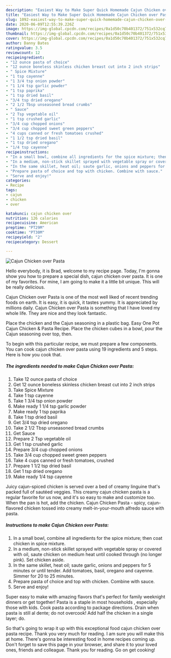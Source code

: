 ```yaml
---
description: "Easiest Way to Make Super Quick Homemade Cajun Chicken over Pasta"
title: "Easiest Way to Make Super Quick Homemade Cajun Chicken over Pasta"
slug: 1092-easiest-way-to-make-super-quick-homemade-cajun-chicken-over-pasta
date: 2020-06-09T12:55:39.226Z
image: https://img-global.cpcdn.com/recipes/0a1d50c70b401372/751x532cq70/cajun-chicken-over-pasta-recipe-main-photo.jpg
thumbnail: https://img-global.cpcdn.com/recipes/0a1d50c70b401372/751x532cq70/cajun-chicken-over-pasta-recipe-main-photo.jpg
cover: https://img-global.cpcdn.com/recipes/0a1d50c70b401372/751x532cq70/cajun-chicken-over-pasta-recipe-main-photo.jpg
author: Danny Bates
ratingvalue: 3.5
reviewcount: 12
recipeingredient:
- "12 ounce pasta of choice"
- "12 ounce boneless skinless chicken breast cut into 2 inch strips"
- " Spice Mixture"
- "1 tsp cayenne"
- "1 3/4 tsp onion powder"
- "1 1/4 tsp garlic powder"
- "1 tsp paprika"
- "1 tsp dried basil"
- "3/4 tsp dried oregano"
- "2 1/2 Tbsp unseasoned bread crumbs"
- " Sauce"
- "2 Tsp vegetable oil"
- "1 tsp crushed garlic"
- "3/4 cup chopped onions"
- "3/4 cup chopped sweet green peppers"
- "4 cups canned or fresh tomatoes crushed"
- "1 1/2 tsp dried basil"
- "1 tsp dried oregano"
- "1/4 tsp cayenne"
recipeinstructions:
- "In a small bowl, combine all ingredients for the spice mixture; then coat chicken in spice mixture."
- "In a medium, non-stick skillet sprayed with vegetable spray or covered with oil, saute chicken on medium heat until cooked through (no longer pink). Set chicken aside."
- "In the same skillet, heat oil; saute garlic, onions and peppers for 5 minutes or until tender. Add tomatoes, basil, oregano and cayenne. Simmer for 20 to 25 minutes."
- "Prepare pasta of choice and top with chicken. Combine with sauce."
- "Serve and enjoy!"
categories:
- Recipe
tags:
- cajun
- chicken
- over

katakunci: cajun chicken over 
nutrition: 126 calories
recipecuisine: American
preptime: "PT29M"
cooktime: "PT30M"
recipeyield: "2"
recipecategory: Dessert

---
```



![Cajun Chicken over Pasta](https://img-global.cpcdn.com/recipes/0a1d50c70b401372/751x532cq70/cajun-chicken-over-pasta-recipe-main-photo.jpg)

Hello everybody, it is Brad, welcome to my recipe page. Today, I'm gonna show you how to prepare a special dish, cajun chicken over pasta. It is one of my favorites. For mine, I am going to make it a little bit unique. This will be really delicious.

Cajun Chicken over Pasta is one of the most well liked of recent trending foods on earth. It is easy, it is quick, it tastes yummy. It is appreciated by millions daily. Cajun Chicken over Pasta is something that I have loved my whole life. They are nice and they look fantastic.

Place the chicken and the Cajun seasoning in a plastic bag. Easy One Pot Cajun Chicken &amp; Pasta Recipe. Place the chicken cubes in a bowl, pour the Cajun seasoning over top, then.


To begin with this particular recipe, we must prepare a few components. You can cook cajun chicken over pasta using 19 ingredients and 5 steps. Here is how you cook that.

<!--inarticleads1-->

##### The ingredients needed to make Cajun Chicken over Pasta:

1. Take 12 ounce pasta of choice
1. Get 12 ounce boneless skinless chicken breast cut into 2 inch strips
1. Take  Spice Mixture
1. Take 1 tsp cayenne
1. Take 1 3/4 tsp onion powder
1. Make ready 1 1/4 tsp garlic powder
1. Make ready 1 tsp paprika
1. Take 1 tsp dried basil
1. Get 3/4 tsp dried oregano
1. Take 2 1/2 Tbsp unseasoned bread crumbs
1. Get  Sauce
1. Prepare 2 Tsp vegetable oil
1. Get 1 tsp crushed garlic
1. Prepare 3/4 cup chopped onions
1. Take 3/4 cup chopped sweet green peppers
1. Take 4 cups canned or fresh tomatoes, crushed
1. Prepare 1 1/2 tsp dried basil
1. Get 1 tsp dried oregano
1. Make ready 1/4 tsp cayenne


Juicy cajun-spiced chicken is served over a bed of creamy linguine that&#39;s packed full of sautéed veggies. This creamy cajun chicken pasta is a regular favorite for us now, and it&#39;s so easy to make and customize too. When the pan is hot, add the chicken. Cajun Chicken Pasta - spicy, cajun-flavored chicken tossed into creamy melt-in-your-mouth alfredo sauce with pasta. 

<!--inarticleads2-->

##### Instructions to make Cajun Chicken over Pasta:

1. In a small bowl, combine all ingredients for the spice mixture; then coat chicken in spice mixture.
1. In a medium, non-stick skillet sprayed with vegetable spray or covered with oil, saute chicken on medium heat until cooked through (no longer pink). Set chicken aside.
1. In the same skillet, heat oil; saute garlic, onions and peppers for 5 minutes or until tender. Add tomatoes, basil, oregano and cayenne. Simmer for 20 to 25 minutes.
1. Prepare pasta of choice and top with chicken. Combine with sauce.
1. Serve and enjoy!


Super easy to make with amazing flavors that&#39;s perfect for family weeknight dinners or get together! Pasta is a staple in most households , especially those with kids. Cook pasta according to package directions. Drain when pasta is still al dente; do not overcook! Add half the chicken in a single layer; do. 

So that's going to wrap it up with this exceptional food cajun chicken over pasta recipe. Thank you very much for reading. I am sure you will make this at home. There's gonna be interesting food in home recipes coming up. Don't forget to save this page in your browser, and share it to your loved ones, friends and colleague. Thank you for reading. Go on get cooking!
